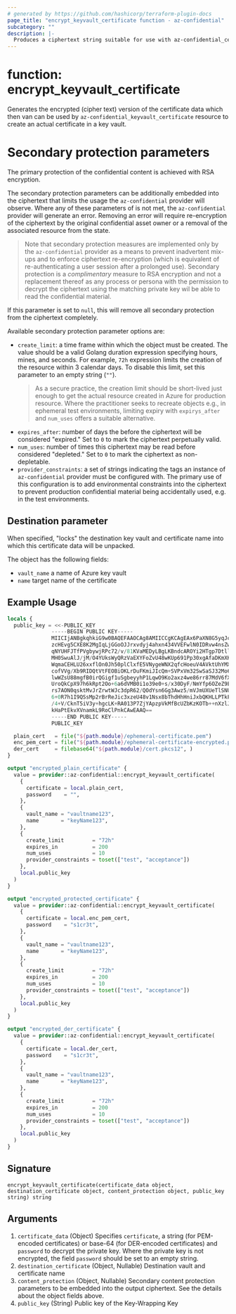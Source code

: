 ```yaml
---
# generated by https://github.com/hashicorp/terraform-plugin-docs
page_title: "encrypt_keyvault_certificate function - az-confidential"
subcategory: ""
description: |-
  Produces a ciphertext string suitable for use with az-confidential_certificate resource
---
```


# function: encrypt_keyvault_certificate

Generates the encrypted (cipher text) version of the certificate data which then van can be used by `az-confidential_keyvault_certificate` resource to create an actual certificate in a key vault.
# Secondary protection parameters
The primary protection of the confidential content is achieved with RSA encryption.

The secondary protection parameters can be additionally embedded into the
ciphertext that limits the usage the `az-confidential` provider
will observe.
Where any of these  parameters of is not met, the `az-confidential` provider
will generate an error. Removing an error will require re-encryption of the ciphertext
by the original confidential asset owner or a removal of the associated resource from the state.

> Note that secondary protection measures are implemented only by the `az-confidential` provider
> as a means to prevent inadvertent mix-ups and to enforce ciphertext re-encryption (which is
> equivalent of re-authenticating a user session after a prolonged use). Secondary protection is a
> _complimentary_ measure to RSA encryption and not a replacement thereof as any process or persona
> with the permission to decrypt the ciphertext using the matching private key wil be able
> to read the confidential material.

If this parameter is set to `null`, this will remove all secondary protection from the
ciphertext completely.

Available secondary protection parameter options are:
- `create_limit`: a time frame within which the object must be created. The value should
  be a valid Golang duration expression specifying hours, mines, and seconds. For example,
  `72h` expression limits the creation of the resource within 3 calendar days. To disable this
  limit, set this parameter to an empty string (`""`).
  > As a secure practice, the creation limit should be short-lived just enough to get the
  > actual resource created in Azure for production resource. Where the practitioner seeks
  > to recreate objects e.g., in ephemeral test environments, limiting expiry with `expirys_after`
  > and `num_uses` offers a suitable alternative.
- `expires_after`: number of days the before the ciphertext will be considered "expired." Set to
  `0` to mark the ciphertext perpetually valid.
- `num_uses`: number of times this ciphertext may be read before considered "depleted." Set to
  `0` to mark the ciphertext as non-depletable.
- `provider_constraints`: a set of strings indicating the tags an instance of `az-confidential`
  provider must be configured with. The primary use of this configuration is to add environmental
  constraints into the ciphertext to prevent production confidential material being accidentally used, 
  e.g. in the test environments.
## Destination parameter
When specified, "locks" the destination key vault and certificate name into which this 
certificate data will be unpacked. 

The object has the following fields:
  - `vault_name`  a name of Azure key vault
  - `name` target name of the certificate

## Example Usage

```terraform
locals {
  public_key = <<-PUBLIC_KEY
              -----BEGIN PUBLIC KEY-----
              MIICIjANBgkqhkiG9w0BAQEFAAOCAg8AMIICCgKCAgEAx6PaXN8G5yqJc06mB+Ht
              zcHEvg5CXE8K2MgIqLjGGoOJJrxvdyj4ahxn434VVEFwlN0IDRvw4nsZwNOmXtQH
              qNYUHFJTfPVgbywjRPc72/v/81KVaMEDyLBgLKBndcAROYi2HTgp7DtllZGLCOFD
              MH0SwuAlJ/jM/O4YUksWyQRzVaEXYFoZvU48wKUp691Pp30xgAfaDKmXKXk/gJP+
              WqmaCEHLU26xxflOn0Jh50plClxfE5VNygeWNX2qfcHoeuV4AVktUhYMXXbaZar7
              cofVVg/Xb9RIDQtVtFEOBiOKLrDuFKmiJIcQm+SVPxVm32SwSaSJ32Mo68xc0VRZ
              lwWZsU88mgfB0irQGigf1uSgbeyyhP1LqwO9Ko2axz4we86rr87MdV6fXwyLzofD
              UroQkCpX97h6kRpt2Oo+6a6dVMB0i1o39e0+s/x30DyF/NmYfp6OZeZ9ESexNK+I
              rs7AON0qsktMvJrZrwtWJc3dpR62/QOdYsn6Gg3Awz5/mVJmUXUeTlSNUwLXvRcg
              6+0R7h1I9QSsMp2rBrReJic3xzeU48v1Nsx8bThdHhHniJxbQKHLLPTkFPvU1GVQ
              /4+V/CknT5iV3y+hgcLK+RA013P7ZjYApzpVkMfBcUZbKzKOTb++nXzlJrWwCc2b
              kHaPtEkvXVnamkL9RoClPnkCAwEAAQ==
              -----END PUBLIC KEY-----
              PUBLIC_KEY

  plain_cert   = file("${path.module}/ephemeral-certificate.pem")
  enc_pem_cert = file("${path.module}/ephemeral-certificate-encrypted.pem")
  der_cert     = filebase64("${path.module}/cert.pkcs12", )
}

output "encrypted_plain_certificate" {
  value = provider::az-confidential::encrypt_keyvault_certificate(
    {
      certificate = local.plain_cert,
      password    = "",
    },
    {
      vault_name = "vaultname123",
      name       = "keyName123",
    },
    {
      create_limit         = "72h"
      expires_in           = 200
      num_uses             = 10
      provider_constraints = toset(["test", "acceptance"])
    },
    local.public_key
  )
}

output "encrypted_protected_certificate" {
  value = provider::az-confidential::encrypt_keyvault_certificate(
    {
      certificate = local.enc_pem_cert,
      password    = "s1cr3t",
    },
    {
      vault_name = "vaultname123",
      name       = "keyName123",
    },
    {
      create_limit         = "72h"
      expires_in           = 200
      num_uses             = 10
      provider_constraints = toset(["test", "acceptance"])
    },
    local.public_key
  )
}

output "encrypted_der_certificate" {
  value = provider::az-confidential::encrypt_keyvault_certificate(
    {
      certificate = local.der_cert,
      password    = "s1cr3t",
    },
    {
      vault_name = "vaultname123",
      name       = "keyName123",
    },
    {
      create_limit         = "72h"
      expires_in           = 200
      num_uses             = 10
      provider_constraints = toset(["test", "acceptance"])
    },
    local.public_key
  )
}
```

## Signature

<!-- signature generated by tfplugindocs -->
```text
encrypt_keyvault_certificate(certificate_data object, destination_certificate object, content_protection object, public_key string) string
```

## Arguments

<!-- arguments generated by tfplugindocs -->
1. `certificate_data` (Object) Specifies `certificate`, a string (for PEM-encoded certificates) or base-64 (for DER-encoded certificates) and `password` to decrypt the private key. Where the private key is not encrypted, the field `password` should be set to an empty string.
1. `destination_certificate` (Object, Nullable) Destination vault and certificate name
1. `content_protection` (Object, Nullable) Secondary content protection parameters to be embedded into the output ciphertext. See the details about the object fields above.
1. `public_key` (String) Public key of the Key-Wrapping Key

